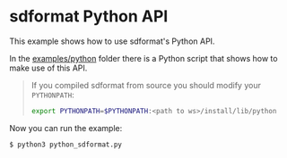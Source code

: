 # sdformat Python API

This example shows how to use sdformat's Python API.

In the
[examples/python](https://github.com/gazebosim/sdformat/blob/sdf16/examples/python)
folder there is a Python script that shows how to make use of this API.

> If you compiled sdformat from source you should modify your `PYTHONPATH`:
>
>  ```bash
>  export PYTHONPATH=$PYTHONPATH:<path to ws>/install/lib/python
>    ```

Now you can run the example:

```bash
$ python3 python_sdformat.py
```
